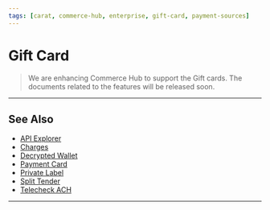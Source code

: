```yaml
---
tags: [carat, commerce-hub, enterprise, gift-card, payment-sources]
---
```



# Gift Card

<!-- theme : danger -->
>We are enhancing Commerce Hub to support the Gift cards. The documents related to the features will be released soon.

---

## See Also

- [API Explorer](../api/?type=post&path=/payments/v1/charges)
- [Charges](?path=docs/Resources/API-Documents/Payments/Charges.md)
- [Decrypted Wallet](docs/Resources/Guides/Payment-Sources/Decrypted-Wallet.md)
- [Payment Card](?path=docs/Resources/Guides/Payment-Sources/Payment-Card.md)
- [Private Label](?path=docs/Resources/Guides/Payment-Sources/Private-Label.md)
- [Split Tender](?path=docs/Resources/Guides/Split-Tender.md)
- [Telecheck ACH](?path=docs/Resources/Guides/Payment-Sources/TeleCheck-ACH.md)

---


